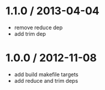 
1.1.0 / 2013-04-04 
==================

  * remove reduce dep
  * add trim dep

1.0.0 / 2012-11-08 
==================

  * add build makefile targets
  * add reduce and trim deps
